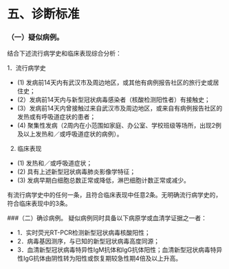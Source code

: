 # 五、诊断标准
### （一）疑似病例。
结合下述流行病学史和临床表现综合分析：

1．流行病学史
* (1) 发病前14天内有武汉市及周边地区，或其他有病例报告社区的旅行史或居住史；
* (2）发病前14天内与新型冠状病毒感染者（核酸检测阳性者）有接触史；
* (3）发病前14天内曾接触过来自武汉市及周边地区，或来自有病例报告社区的发热或有呼吸道症状的患者；
* (4) 聚集性发病（2周内在小范围如家庭、办公室、学校班级等场所，出现2例及以上发热和／或呼吸道症状的病例）。

2. 临床表现
* (1) 发热和／或呼吸道症状；
* (2) 具有上述新型冠状病毒肺炎影像学特征；
* (3) 发病早期白细胞总数正常或降低，淋巴细胞计数正常或减少。

有流行病学史中的任何一条，且符合临床表现中任意2条。无明确流行病学史的，符合临床表现中的3条。

###（二）确诊病例。
疑似病例同时具备以下病原学或血清学证据之一者： 
* 1．实时荧光RT-PCR检测新型冠状病毒核酸阳性；
* 2．病毒基因测序，与已知的新型冠状病毒高度同源；
* 3．血清新型冠状病毒特异性IgM抗体和IgG抗体阳性；血清新型冠状病毒特异性IgG抗体由阴性转为阳性或恢复期较急性期4倍及以上升高。

